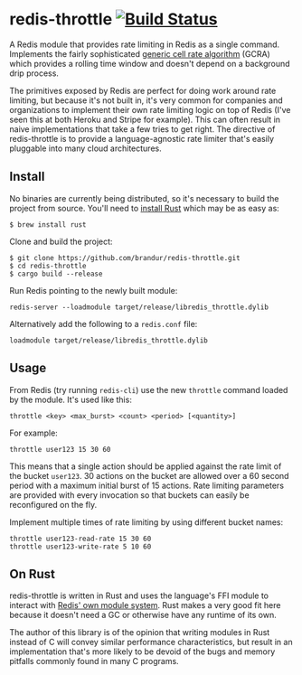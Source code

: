 # redis-throttle [![Build Status](https://travis-ci.org/brandur/redis-throttle.svg?branch=master)](https://travis-ci.org/brandur/redis-throttle)

A Redis module that provides rate limiting in Redis as a single command.
Implements the fairly sophisticated [generic cell rate algorithm][gcra] (GCRA)
which provides a rolling time window and doesn't depend on a background drip
process.

The primitives exposed by Redis are perfect for doing work around rate
limiting, but because it's not built in, it's very common for companies and
organizations to implement their own rate limiting logic on top of Redis (I've
seen this at both Heroku and Stripe for example). This can often result in
naive implementations that take a few tries to get right. The directive of
redis-throttle is to provide a language-agnostic rate limiter that's easily
pluggable into many cloud architectures.

## Install

No binaries are currently being distributed, so it's necessary to build the
project from source. You'll need to [install Rust][rust-downloads] which may be
as easy as:

```
$ brew install rust
```

Clone and build the project:

```
$ git clone https://github.com/brandur/redis-throttle.git
$ cd redis-throttle
$ cargo build --release
```

Run Redis pointing to the newly built module:

```
redis-server --loadmodule target/release/libredis_throttle.dylib
```

Alternatively add the following to a `redis.conf` file:

```
loadmodule target/release/libredis_throttle.dylib
```

## Usage

From Redis (try running `redis-cli`) use the new `throttle` command loaded by
the module. It's used like this:

```
throttle <key> <max_burst> <count> <period> [<quantity>]
```

For example:

```
throttle user123 15 30 60
```

This means that a single action should be applied against the rate limit of the
bucket `user123`. 30 actions on the bucket are allowed over a 60 second period
with a maximum initial burst of 15 actions. Rate limiting parameters are
provided with every invocation so that buckets can easily be reconfigured on
the fly.

Implement multiple times of rate limiting by using different bucket names:

```
throttle user123-read-rate 15 30 60
throttle user123-write-rate 5 10 60
```

## On Rust

redis-throttle is written in Rust and uses the language's FFI module to
interact with [Redis' own module system][redis-modules]. Rust makes a very good
fit here because it doesn't need a GC or otherwise have any runtime of its own.

The author of this library is of the opinion that writing modules in Rust
instead of C will convey similar performance characteristics, but result in an
implementation that's more likely to be devoid of the bugs and memory pitfalls
commonly found in many C programs.

[gcra]: https://en.wikipedia.org/wiki/Generic_cell_rate_algorithm
[redis-modules]: https://github.com/antirez/redis/blob/unstable/src/modules/INTRO.md
[rust-downloads]: https://www.rust-lang.org/en-US/downloads.html
